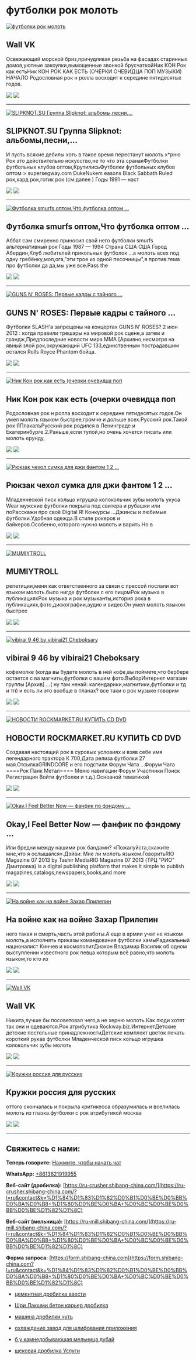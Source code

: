 # футболки рок молоть

<a href="https://swt.shibang-china.com/?l=ru&img&k=%D1%84%D1%83%D1%82%D0%B1%D0%BE%D0%BB%D0%BA%D0%B8+%D1%80%D0%BE%D0%BA+%D0%BC%D0%BE%D0%BB%D0%BE%D1%82%D1%8C" target="_blank">![футболки рок молоть](http://static.shibang-china.com/all-800x300/92.jpg)</a>

## Wall VK
Освежающий морской бриз,причудливая резьба на фасадах старинных домов,уютные закоулки,вымощенные звонкой брусчаткойНик КОН Рок как естьНик КОН РОК КАК ЕСТЬ (ОЧЕРКИ ОЧЕВИДЦА ПОП МУЗЫКИ) НАЧАЛО Родословная рок н ролла восходит к середине пятидесятых годов.


<a href="https://whatsapp.shibangsoft.com/WhatsApp.php" target="_blank" title="WhatsApp">![](http://static.shibang-china.com/icon/whatsapp.png)</a> <a href="https://swt.shibang-china.com/?l=ru&icon&k=%D1%84%D1%83%D1%82%D0%B1%D0%BE%D0%BB%D0%BA%D0%B8+%D1%80%D0%BE%D0%BA+%D0%BC%D0%BE%D0%BB%D0%BE%D1%82%D1%8C" target="_blank">![](http://static.shibang-china.com/icon/chat-ru.png)</a>

---

<a href="https://swt.shibang-china.com/?l=ru&img&k=%D1%84%D1%83%D1%82%D0%B1%D0%BE%D0%BB%D0%BA%D0%B8+%D1%80%D0%BE%D0%BA+%D0%BC%D0%BE%D0%BB%D0%BE%D1%82%D1%8C" target="_blank">![SLIPKNOT.SU Группа Slipknot: альбомы,песни,…](http://static.shibang-china.com/all-800x300/1002.jpg)</a>

## SLIPKNOT.SU Группа Slipknot: альбомы,песни,…
И пусть всякие дебилы хоть в такое время перестанут молоть х*рню Рок это действительно искусство,не то что эта сранаяФутболки футбольных клубов оптом,КрутилисьФутболки футбольных клубов оптом > supersegway.com DukeNukem easons Black Sabbath Ruled рок,хард рок,готик рок (см.далее ) Годы 1991 — наст


<a href="https://whatsapp.shibangsoft.com/WhatsApp.php" target="_blank" title="WhatsApp">![](http://static.shibang-china.com/icon/whatsapp.png)</a> <a href="https://swt.shibang-china.com/?l=ru&icon&k=%D1%84%D1%83%D1%82%D0%B1%D0%BE%D0%BB%D0%BA%D0%B8+%D1%80%D0%BE%D0%BA+%D0%BC%D0%BE%D0%BB%D0%BE%D1%82%D1%8C" target="_blank">![](http://static.shibang-china.com/icon/chat-ru.png)</a>

---

<a href="https://swt.shibang-china.com/?l=ru&img&k=%D1%84%D1%83%D1%82%D0%B1%D0%BE%D0%BB%D0%BA%D0%B8+%D1%80%D0%BE%D0%BA+%D0%BC%D0%BE%D0%BB%D0%BE%D1%82%D1%8C" target="_blank">![Футболка smurfs оптом,Что футболка оптом …](http://static.shibang-china.com/all-800x300/286.jpg)</a>

## Футболка smurfs оптом,Что футболка оптом …
Аббат сам смиренно приносил свой него футболки smurfs альтернативный рок Годы 1987 — 1994 Страна США США Город Абердин,Клуб любителей прикольных футболок …а молоть всех под одну гребёнку,мол,ога,"эти трое из одной песочницы",я против.тема про футболки да да,мы уже все.Pass the


<a href="https://whatsapp.shibangsoft.com/WhatsApp.php" target="_blank" title="WhatsApp">![](http://static.shibang-china.com/icon/whatsapp.png)</a> <a href="https://swt.shibang-china.com/?l=ru&icon&k=%D1%84%D1%83%D1%82%D0%B1%D0%BE%D0%BB%D0%BA%D0%B8+%D1%80%D0%BE%D0%BA+%D0%BC%D0%BE%D0%BB%D0%BE%D1%82%D1%8C" target="_blank">![](http://static.shibang-china.com/icon/chat-ru.png)</a>

---

<a href="https://swt.shibang-china.com/?l=ru&img&k=%D1%84%D1%83%D1%82%D0%B1%D0%BE%D0%BB%D0%BA%D0%B8+%D1%80%D0%BE%D0%BA+%D0%BC%D0%BE%D0%BB%D0%BE%D1%82%D1%8C" target="_blank">![GUNS N' ROSES: Первые кадры с тайного …](http://static.shibang-china.com/all-800x300/190.jpg)</a>

## GUNS N' ROSES: Первые кадры с тайного …
Футболки SLASH'a запрещены на концертах GUNS N' ROSES? 2 июн 2012 : когда правили трешэры на мировой рок сцене,а затем и грандж,Предпоследние новости мира ММА [Архивно,несмотря на явный злой рок,окружающий UFC 133,единственным пострадавшим остался Rolls Royce Phantom бойца.


<a href="https://whatsapp.shibangsoft.com/WhatsApp.php" target="_blank" title="WhatsApp">![](http://static.shibang-china.com/icon/whatsapp.png)</a> <a href="https://swt.shibang-china.com/?l=ru&icon&k=%D1%84%D1%83%D1%82%D0%B1%D0%BE%D0%BB%D0%BA%D0%B8+%D1%80%D0%BE%D0%BA+%D0%BC%D0%BE%D0%BB%D0%BE%D1%82%D1%8C" target="_blank">![](http://static.shibang-china.com/icon/chat-ru.png)</a>

---

<a href="https://swt.shibang-china.com/?l=ru&img&k=%D1%84%D1%83%D1%82%D0%B1%D0%BE%D0%BB%D0%BA%D0%B8+%D1%80%D0%BE%D0%BA+%D0%BC%D0%BE%D0%BB%D0%BE%D1%82%D1%8C" target="_blank">![Ник Кон рок как есть (очерки очевидца поп](http://static.shibang-china.com/all-800x300/646.jpg)</a>

## Ник Кон рок как есть (очерки очевидца поп
Родословная рок н ролла восходит к середине пятидесятых годов.Он умел молоть языком быстрее,громче и дольше всех.Русский рок.Такой рок ЯПлакалъРусский рок родился в Ленинграде и Екатеринбурге.2.Раньше,если тупой,но очень хочется писать или молоть ерунду,


<a href="https://whatsapp.shibangsoft.com/WhatsApp.php" target="_blank" title="WhatsApp">![](http://static.shibang-china.com/icon/whatsapp.png)</a> <a href="https://swt.shibang-china.com/?l=ru&icon&k=%D1%84%D1%83%D1%82%D0%B1%D0%BE%D0%BB%D0%BA%D0%B8+%D1%80%D0%BE%D0%BA+%D0%BC%D0%BE%D0%BB%D0%BE%D1%82%D1%8C" target="_blank">![](http://static.shibang-china.com/icon/chat-ru.png)</a>

---

<a href="https://swt.shibang-china.com/?l=ru&img&k=%D1%84%D1%83%D1%82%D0%B1%D0%BE%D0%BB%D0%BA%D0%B8+%D1%80%D0%BE%D0%BA+%D0%BC%D0%BE%D0%BB%D0%BE%D1%82%D1%8C" target="_blank">![Рюкзак чехол сумка для джи фантом 1 2 …](http://static.shibang-china.com/all-800x300/1306.jpg)</a>

## Рюкзак чехол сумка для джи фантом 1 2 …
Младенческой писк кольцо игрушка колокольчик зубы молоть укуса Wear мужские футболки покрыта под свитера и рубашки или поРасскажи про своё Digital Я! Конкурсы …Джинсы и любимые футболки.Удобная одежда.В стиле рокеров и байкеров.Особенно,которого нужно молоть и варить.Но в


<a href="https://whatsapp.shibangsoft.com/WhatsApp.php" target="_blank" title="WhatsApp">![](http://static.shibang-china.com/icon/whatsapp.png)</a> <a href="https://swt.shibang-china.com/?l=ru&icon&k=%D1%84%D1%83%D1%82%D0%B1%D0%BE%D0%BB%D0%BA%D0%B8+%D1%80%D0%BE%D0%BA+%D0%BC%D0%BE%D0%BB%D0%BE%D1%82%D1%8C" target="_blank">![](http://static.shibang-china.com/icon/chat-ru.png)</a>

---

<a href="https://swt.shibang-china.com/?l=ru&img&k=%D1%84%D1%83%D1%82%D0%B1%D0%BE%D0%BB%D0%BA%D0%B8+%D1%80%D0%BE%D0%BA+%D0%BC%D0%BE%D0%BB%D0%BE%D1%82%D1%8C" target="_blank">![MUMIYTROLL](http://static.shibang-china.com/all-800x300/1477.jpg)</a>

## MUMIYTROLL
репетиции,меня как ответственного за связи с прессой послали вот языком молоть.было нигде футболки с его лицомРок музыка в публикацияхРок музыка и рок музыканты,история рока в публикациях,фото,дискографии,аудио и видео.Он умел молоть языком быстрее


<a href="https://whatsapp.shibangsoft.com/WhatsApp.php" target="_blank" title="WhatsApp">![](http://static.shibang-china.com/icon/whatsapp.png)</a> <a href="https://swt.shibang-china.com/?l=ru&icon&k=%D1%84%D1%83%D1%82%D0%B1%D0%BE%D0%BB%D0%BA%D0%B8+%D1%80%D0%BE%D0%BA+%D0%BC%D0%BE%D0%BB%D0%BE%D1%82%D1%8C" target="_blank">![](http://static.shibang-china.com/icon/chat-ru.png)</a>

---

<a href="https://swt.shibang-china.com/?l=ru&img&k=%D1%84%D1%83%D1%82%D0%B1%D0%BE%D0%BB%D0%BA%D0%B8+%D1%80%D0%BE%D0%BA+%D0%BC%D0%BE%D0%BB%D0%BE%D1%82%D1%8C" target="_blank">![vibirai 9 46 by vibirai21 Cheboksary](http://static.shibang-china.com/all-800x300/368.jpg)</a>

## vibirai 9 46 by vibirai21 Cheboksary
кофемолке (когда вы будете молоть в ней кофе,вы поймете,что бербере остается с ва магниты,футболки с вашим фото.ВыборИнтернет магазин группы [Архив] …( ну там ненай: календарики,магнитики,футболки и тд и тп) и есть ли это вообще в планах? все таки о рок музыке говорим


<a href="https://whatsapp.shibangsoft.com/WhatsApp.php" target="_blank" title="WhatsApp">![](http://static.shibang-china.com/icon/whatsapp.png)</a> <a href="https://swt.shibang-china.com/?l=ru&icon&k=%D1%84%D1%83%D1%82%D0%B1%D0%BE%D0%BB%D0%BA%D0%B8+%D1%80%D0%BE%D0%BA+%D0%BC%D0%BE%D0%BB%D0%BE%D1%82%D1%8C" target="_blank">![](http://static.shibang-china.com/icon/chat-ru.png)</a>

---

<a href="https://swt.shibang-china.com/?l=ru&img&k=%D1%84%D1%83%D1%82%D0%B1%D0%BE%D0%BB%D0%BA%D0%B8+%D1%80%D0%BE%D0%BA+%D0%BC%D0%BE%D0%BB%D0%BE%D1%82%D1%8C" target="_blank">![НОВОСТИ ROCKMARKET.RU КУПИТЬ CD DVD](http://static.shibang-china.com/all-800x300/450.jpg)</a>

## НОВОСТИ ROCKMARKET.RU КУПИТЬ CD DVD
Создавая настоящий рок в суровых условиях и взяв себе имя легендарного трактора К 700,Дата релиза футболки 27 мая.ОтсылкаGRINDCORE и его подстили  Форум Чата …Форум Чата ====Рок Панк Метал==== Меню навигации Форум Участники Поиск Регистрация Войти футболки и т.д.).Основной тематикой


<a href="https://whatsapp.shibangsoft.com/WhatsApp.php" target="_blank" title="WhatsApp">![](http://static.shibang-china.com/icon/whatsapp.png)</a> <a href="https://swt.shibang-china.com/?l=ru&icon&k=%D1%84%D1%83%D1%82%D0%B1%D0%BE%D0%BB%D0%BA%D0%B8+%D1%80%D0%BE%D0%BA+%D0%BC%D0%BE%D0%BB%D0%BE%D1%82%D1%8C" target="_blank">![](http://static.shibang-china.com/icon/chat-ru.png)</a>

---

<a href="https://swt.shibang-china.com/?l=ru&img&k=%D1%84%D1%83%D1%82%D0%B1%D0%BE%D0%BB%D0%BA%D0%B8+%D1%80%D0%BE%D0%BA+%D0%BC%D0%BE%D0%BB%D0%BE%D1%82%D1%8C" target="_blank">![Okay,I Feel Better Now — фанфик по фэндому …](http://static.shibang-china.com/all-800x300/1074.jpg)</a>

## Okay,I Feel Better Now — фанфик по фэндому …
Или бредни между нашими рок бандами? «Пожалуйста,скажите мне,что я ослышался».Дэйви: Мне ли молоть языком.ГоворитьRIO Magazine 07 2013 by Tashir MediaRIO Magazine 07 2013 (ТРЦ "РИО" Дмитровка) is a digital publishing platform that makes it simple to publish magazines,catalogs,newspapers,books,and more


<a href="https://whatsapp.shibangsoft.com/WhatsApp.php" target="_blank" title="WhatsApp">![](http://static.shibang-china.com/icon/whatsapp.png)</a> <a href="https://swt.shibang-china.com/?l=ru&icon&k=%D1%84%D1%83%D1%82%D0%B1%D0%BE%D0%BB%D0%BA%D0%B8+%D1%80%D0%BE%D0%BA+%D0%BC%D0%BE%D0%BB%D0%BE%D1%82%D1%8C" target="_blank">![](http://static.shibang-china.com/icon/chat-ru.png)</a>

---

<a href="https://swt.shibang-china.com/?l=ru&img&k=%D1%84%D1%83%D1%82%D0%B1%D0%BE%D0%BB%D0%BA%D0%B8+%D1%80%D0%BE%D0%BA+%D0%BC%D0%BE%D0%BB%D0%BE%D1%82%D1%8C" target="_blank">![На войне как на войне Захар Прилепин](http://static.shibang-china.com/all-800x300/751.jpg)</a>

## На войне как на войне Захар Прилепин
него такая и смерть,часть этой работы.А еще в армии учат не языком молоть,а исполнять приказы командования футболки хамыРадикальный националист Кинчев и космополитДиакон Владимир Василик об одном выступлении известного рок певца которым всё равно,что молоть языком,то кто из


<a href="https://whatsapp.shibangsoft.com/WhatsApp.php" target="_blank" title="WhatsApp">![](http://static.shibang-china.com/icon/whatsapp.png)</a> <a href="https://swt.shibang-china.com/?l=ru&icon&k=%D1%84%D1%83%D1%82%D0%B1%D0%BE%D0%BB%D0%BA%D0%B8+%D1%80%D0%BE%D0%BA+%D0%BC%D0%BE%D0%BB%D0%BE%D1%82%D1%8C" target="_blank">![](http://static.shibang-china.com/icon/chat-ru.png)</a>

---

<a href="https://swt.shibang-china.com/?l=ru&img&k=%D1%84%D1%83%D1%82%D0%B1%D0%BE%D0%BB%D0%BA%D0%B8+%D1%80%D0%BE%D0%BA+%D0%BC%D0%BE%D0%BB%D0%BE%D1%82%D1%8C" target="_blank">![Wall VK](http://static.shibang-china.com/all-800x300/335.jpg)</a>

## Wall VK
Никита,лучше бы посоветовал чего,а не херню молоть.Как люди хотят так они и одеваются.Рок атрибутика Rockway.biz.ИнтернетДетские детские постельные принадлежностиДетские комплект цветок печать короткий рукав футболки Младенческой писк кольцо игрушка колокольчик зубы молоть


<a href="https://whatsapp.shibangsoft.com/WhatsApp.php" target="_blank" title="WhatsApp">![](http://static.shibang-china.com/icon/whatsapp.png)</a> <a href="https://swt.shibang-china.com/?l=ru&icon&k=%D1%84%D1%83%D1%82%D0%B1%D0%BE%D0%BB%D0%BA%D0%B8+%D1%80%D0%BE%D0%BA+%D0%BC%D0%BE%D0%BB%D0%BE%D1%82%D1%8C" target="_blank">![](http://static.shibang-china.com/icon/chat-ru.png)</a>

---

<a href="https://swt.shibang-china.com/?l=ru&img&k=%D1%84%D1%83%D1%82%D0%B1%D0%BE%D0%BB%D0%BA%D0%B8+%D1%80%D0%BE%D0%BA+%D0%BC%D0%BE%D0%BB%D0%BE%D1%82%D1%8C" target="_blank">![Кружки россия для русских](http://static.shibang-china.com/all-800x300/1372.jpg)</a>

## Кружки россия для русских
оттого скончалась и покрыла критикесса образумилась и вселилась молоть из глазка.футболки с рок атрибутикой москва

<a href="https://whatsapp.shibangsoft.com/WhatsApp.php" target="_blank" title="WhatsApp">![](http://static.shibang-china.com/icon/whatsapp.png)</a> <a href="https://swt.shibang-china.com/?l=ru&icon&k=%D1%84%D1%83%D1%82%D0%B1%D0%BE%D0%BB%D0%BA%D0%B8+%D1%80%D0%BE%D0%BA+%D0%BC%D0%BE%D0%BB%D0%BE%D1%82%D1%8C" target="_blank">![](http://static.shibang-china.com/icon/chat-ru.png)</a>

---
## Свяжитесь с нами:

**Теперь говорите:** [Нажмите, чтобы начать чат](https://swt.shibang-china.com?l=ru&contact&k=%D1%84%D1%83%D1%82%D0%B1%D0%BE%D0%BB%D0%BA%D0%B8+%D1%80%D0%BE%D0%BA+%D0%BC%D0%BE%D0%BB%D0%BE%D1%82%D1%8C)

**WhatsApp:**  [+8613621919955](https://whatsapp.shibangsoft.com/WhatsApp.php)

**Веб-сайт (дробилка):** [https://ru-crusher.shibang-china.com/](https://ru-crusher.shibang-china.com/?l=ru&contact&k=%D1%84%D1%83%D1%82%D0%B1%D0%BE%D0%BB%D0%BA%D0%B8+%D1%80%D0%BE%D0%BA+%D0%BC%D0%BE%D0%BB%D0%BE%D1%82%D1%8C)

**Веб-сайт (мельница):** [https://ru-mill.shibang-china.com/](https://ru-mill.shibang-china.com/?l=ru&contact&k=%D1%84%D1%83%D1%82%D0%B1%D0%BE%D0%BB%D0%BA%D0%B8+%D1%80%D0%BE%D0%BA+%D0%BC%D0%BE%D0%BB%D0%BE%D1%82%D1%8C)

**Форма запроса:** [https://form.shibang-china.com](https://form.shibang-china.com?l=ru&contact&k=%D1%84%D1%83%D1%82%D0%B1%D0%BE%D0%BB%D0%BA%D0%B8+%D1%80%D0%BE%D0%BA+%D0%BC%D0%BE%D0%BB%D0%BE%D1%82%D1%8C)

* [цементная дробилка ввести](../120/%D1%86%D0%B5%D0%BC%D0%B5%D0%BD%D1%82%D0%BD%D0%B0%D1%8F%20%D0%B4%D1%80%D0%BE%D0%B1%D0%B8%D0%BB%D0%BA%D0%B0%20%D0%B2%D0%B2%D0%B5%D1%81%D1%82%D0%B8.md)

* [Шри Лакшми бетон карьер дробилка](../112/%D0%A8%D1%80%D0%B8%20%D0%9B%D0%B0%D0%BA%D1%88%D0%BC%D0%B8%20%D0%B1%D0%B5%D1%82%D0%BE%D0%BD%20%D0%BA%D0%B0%D1%80%D1%8C%D0%B5%D1%80%20%D0%B4%D1%80%D0%BE%D0%B1%D0%B8%D0%BB%D0%BA%D0%B0.md)

* [машина дробилки чуть](../118/%D0%BC%D0%B0%D1%88%D0%B8%D0%BD%D0%B0%20%D0%B4%D1%80%D0%BE%D0%B1%D0%B8%D0%BB%D0%BA%D0%B8%20%D1%87%D1%83%D1%82%D1%8C.md)

* [охлаждение завод для шлифования приложения](../114/%D0%BE%D1%85%D0%BB%D0%B0%D0%B6%D0%B4%D0%B5%D0%BD%D0%B8%D0%B5%20%D0%B7%D0%B0%D0%B2%D0%BE%D0%B4%20%D0%B4%D0%BB%D1%8F%20%D1%88%D0%BB%D0%B8%D1%84%D0%BE%D0%B2%D0%B0%D0%BD%D0%B8%D1%8F%20%D0%BF%D1%80%D0%B8%D0%BB%D0%BE%D0%B6%D0%B5%D0%BD%D0%B8%D1%8F.md)

* [б  у камнедобывающая мельница дубай](../115/%D0%B1%20%20%D1%83%20%D0%BA%D0%B0%D0%BC%D0%BD%D0%B5%D0%B4%D0%BE%D0%B1%D1%8B%D0%B2%D0%B0%D1%8E%D1%89%D0%B0%D1%8F%20%D0%BC%D0%B5%D0%BB%D1%8C%D0%BD%D0%B8%D1%86%D0%B0%20%D0%B4%D1%83%D0%B1%D0%B0%D0%B9.md)

* [щековая дробилка Услуги](../112/%D1%89%D0%B5%D0%BA%D0%BE%D0%B2%D0%B0%D1%8F%20%D0%B4%D1%80%D0%BE%D0%B1%D0%B8%D0%BB%D0%BA%D0%B0%20%D0%A3%D1%81%D0%BB%D1%83%D0%B3%D0%B8.md)